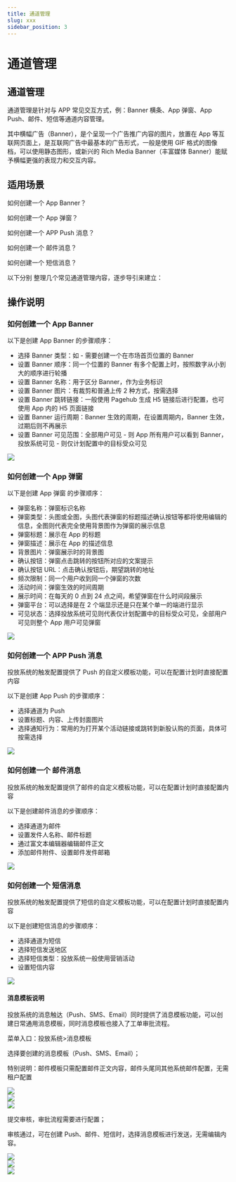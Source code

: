 ```yaml
---
title: 通道管理
slug: xxx
sidebar_position: 3
---
```



# 通道管理

## 通道管理

通道管理是针对与  APP 常见交互方式，例：Banner 横条、App 弹窗、App Push、邮件、短信等通道内容管理。

其中横幅广告（Banner），是个呈现一个广告推广内容的图片，放置在 App 等互联网页面上，是互联网广告中最基本的广告形式，一般是使用 GIF 格式的图像档，可以使用静态图形，或新兴的 Rich Media Banner（丰富媒体 Banner）能赋予横幅更强的表现力和交互内容。

## 适用场景

如何创建一个 App Banner？

如何创建一个 App 弹窗？

如何创建一个 APP Push 消息？

如何创建一个 邮件消息？

如何创建一个 短信消息？

以下分别 整理几个常见通道管理内容，逐步导引来建立：

## 操作说明

### 如何创建一个 App Banner

以下是创建 App Banner 的步骤顺序：

- 选择 Banner 类型：如 - 需要创建一个在市场首页位置的 Banner
- 设置 Banner 顺序：同一个位置的 Banner 有多个配置上时，按照数字从小到大的顺序进行轮播
- 设置 Banner 名称：用于区分 Banner，作为业务标识
- 设置 Banner 图片：有裁剪和普通上传 2 种方式，按需选择
- 设置 Banner 跳转链接：一般使用 Pagehub 生成 H5 链接后进行配置，也可使用 App 内的 H5 页面链接
- 设置 Banner 运行周期：Banner 生效的周期，在设置周期内，Banner 生效，过期后则不再展示
- 设置 Banner 可见范围：全部用户可见 - 则 App 所有用户可以看到 Banner，投放系统可见 - 则仅计划配置中的目标受众可见

<img src="/assets/HT3DbhTFPosKlnx8BQVciwPrnWf.png" src-width="1972" src-height="1640" align="center"/>

### 如何创建一个 App 弹窗

以下是创建 App 弹窗 的步骤顺序：

- 弹窗名称：弹窗标识名称
- 弹窗类型：头图或全图，头图代表弹窗的标题描述确认按钮等都将使用编辑的信息，全图则代表完全使用背景图作为弹窗的展示信息
- 弹窗标题：展示在 App 的标题
- 弹窗描述：展示在 App 的描述信息
- 背景图片：弹窗展示时的背景图
- 确认按钮：弹窗点击跳转的按钮所对应的文案提示
- 确认按钮 URL：点击确认按钮后，期望跳转的地址
- 频次限制：同一个用户收到同一个弹窗的次数
- 活动时间：弹窗生效的时间周期
- 展示时间：在每天的 0 点到 24 点之间，希望弹窗在什么时间段展示
- 弹窗平台：可以选择是在 2 个端显示还是只在某个单一的端进行显示
- 可见状态：选择投放系统可见则代表仅计划配置中的目标受众可见，全部用户可见则整个 App 用户可见弹窗

<img src="/assets/HL6Kb3dnioWPFGxL2qPcYuzjnwd.png" src-width="1924" src-height="1644" align="center"/>

### 如何创建一个 APP Push 消息

投放系统的触发配置提供了 Push 的自定义模板功能，可以在配置计划时直接配置内容

以下是创建 App Push  的步骤顺序：

- 选择通道为 Push
- 设置标题、内容、上传封面图片
- 选择通知行为：常用的为打开某个活动链接或跳转到新股认购的页面，具体可按需选择

<img src="/assets/RLTnbiHHHotpZZxxOtlckJR4n0X.png" src-width="2132" src-height="1526" align="center"/>

### 如何创建一个 邮件消息

投放系统的触发配置提供了邮件的自定义模板功能，可以在配置计划时直接配置内容

以下是创建邮件消息的步骤顺序：

- 选择通道为邮件
- 设置发件人名称、邮件标题
- 通过富文本编辑器编辑邮件正文
- 添加邮件附件、设置邮件发件邮箱

<img src="/assets/HttRb5uhko6XWKxcMNXceePynhe.png" src-width="1694" src-height="1362" align="center"/>

### 如何创建一个 短信消息

投放系统的触发配置提供了短信的自定义模板功能，可以在配置计划时直接配置内容

以下是创建短信消息的步骤顺序：

- 选择通道为短信
- 选择短信发送地区
- 选择短信类型：投放系统一般使用营销活动
- 设置短信内容

<img src="/assets/FYtmb2DCRohOwXxFbHscpVXAnFb.png" src-width="2226" src-height="1530" align="center"/>

#### 消息模板说明

投放系统的消息触达（Push、SMS、Email）同时提供了消息模板功能，可以创建日常通用消息模板，同时消息模板也接入了工单审批流程。

菜单入口：投放系统&gt;消息模板

选择要创建的消息模板（Push、SMS、Email）；

特别说明：邮件模板只需配置邮件正文内容，邮件头尾同其他系统邮件配置，无需租户配置

<div class="grid gap-3 grid-cols-3">
<div>
<img src="/assets/WTCZbtAjjorFVFx7ouqcOXbmnLf.png" src-width="1276" src-height="1928" align="center"/>
</div>
<div>
<img src="/assets/CHHTbjP9PodPxAxIQh2chehRnVg.png" src-width="1274" src-height="1914" align="center"/>
</div>
<div>
<img src="/assets/R4aQbUt8OoYh05x137mcGDfcn5d.png" src-width="1270" src-height="1916" align="center"/>
</div>
</div>

提交审核，审批流程需要进行配置；

审核通过，可在创建 Push、邮件、短信时，选择消息模板进行发送，无需编辑内容。

<div class="grid gap-3 grid-cols-3">
<div>
<img src="/assets/UF2LbF8VSoCaP7xIKGVc0eC8nDe.png" src-width="1346" src-height="518" align="center"/>
</div>
<div>
<img src="/assets/UPozbaGKiobj8jxOCxjcmpGrnRe.png" src-width="1130" src-height="322" align="center"/>
</div>
<div>
<img src="/assets/C5w2bW1a7oZL4Sxp0n1clMDhnWf.png" src-width="756" src-height="302" align="center"/>
</div>
</div>

